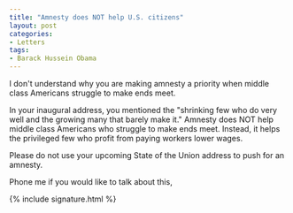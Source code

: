 ```yaml
---
title: "Amnesty does NOT help U.S. citizens"
layout: post
categories:
- Letters
tags:
- Barack Hussein Obama
---
```


I don't understand why you are making amnesty a priority when middle class Americans struggle to make ends meet.

In your inaugural address, you mentioned the "shrinking few who do very well and the growing many that barely make it." Amnesty does NOT help middle class Americans who struggle to make ends meet. Instead, it helps the privileged few who profit from paying workers lower wages.

Please do not use your upcoming State of the Union address to push for an amnesty.

Phone me if you would like to talk about this,

{% include signature.html %}
